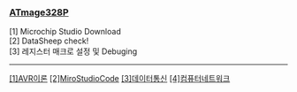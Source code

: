 
### [ATmage328P](https://hastudent.tistory.com/13) 
[1] Microchip Studio Download<br>
[2] DataSheep check!<br>
[3] 레지스터 매크로 설정 및 Debuging<br>

---

[[1]AVR이론](https://github.com/enrhd24/LED_ON/tree/main/ATmage328p/AVR%EC%9D%B4%EB%A1%A0)
[[2]MiroStudioCode](https://github.com/enrhd24/LED_ON/tree/main/ATmage328p/MiroStudioCode)
[[3]데이터통신](https://github.com/enrhd24/LED_ON/tree/main/ATmage328p/%EB%8D%B0%EC%9D%B4%ED%84%B0%ED%86%B5%EC%8B%A0)
[[4]컴퓨터네트워크](https://github.com/enrhd24/LED_ON/tree/main/ATmage328p/%EC%BB%B4%ED%93%A8%ED%84%B0%EB%84%A4%ED%8A%B8%EC%9B%8C%ED%81%AC)



